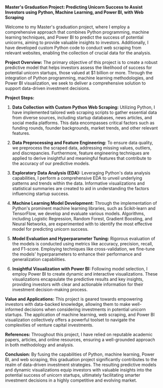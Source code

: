 **Master's Graduation Project: Predicting Unicorn Success to Assist Investors using Python, Machine Learning, and Power BI, with Web Scraping**

Welcome to my Master's graduation project, where I employ a comprehensive approach that combines Python programming, machine learning techniques, and Power BI to predict the success of potential unicorns, aiming to provide valuable insights to investors. Additionally, I have developed custom Python code to conduct web scraping from relevant websites, enabling the collection of crucial data for the analysis.

**Project Overview:**
The primary objective of this project is to create a robust predictive model that helps investors assess the likelihood of success for potential unicorn startups, those valued at $1 billion or more. Through the integration of Python programming, machine learning methodologies, and Power BI visualization, we seek to deliver a comprehensive solution to support data-driven investment decisions.

**Project Steps:**

1. **Data Collection with Custom Python Web Scraping:** Utilizing Python, I have implemented tailored web scraping scripts to gather essential data from diverse sources, including startup databases, news articles, and social media platforms. This data encompasses critical factors such as funding rounds, founder backgrounds, market trends, and other relevant features.

2. **Data Preprocessing and Feature Engineering:** To ensure data quality, we preprocess the scraped data, addressing missing values, outliers, and discrepancies. Furthermore, feature engineering techniques are applied to derive insightful and meaningful features that contribute to the accuracy of our predictive models.

3. **Exploratory Data Analysis (EDA):** Leveraging Python's data analysis capabilities, I perform a comprehensive EDA to unveil underlying patterns and trends within the data. Informative visualizations and statistical summaries are created to aid in understanding the factors influencing startup success.

4. **Machine Learning Model Development:** Through the implementation of Python's prominent machine learning libraries, such as Scikit-learn and TensorFlow, we develop and evaluate various models. Algorithms, including Logistic Regression, Random Forest, Gradient Boosting, and Neural Networks, are experimented with to identify the most effective model for predicting unicorn success.

5. **Model Evaluation and Hyperparameter Tuning:** Rigorous evaluation of the models is conducted using metrics like accuracy, precision, recall, and F1-score. Employing techniques like cross-validation, we fine-tune the models' hyperparameters to enhance their performance and generalization capabilities.

6. **Insightful Visualization with Power BI:** Following model selection, I employ Power BI to create dynamic and interactive visualizations. These visualizations encapsulate the predictive results and key insights, providing investors with clear and actionable information for their investment decision-making process.

**Value and Applications:**
This project is geared towards empowering investors with data-backed knowledge, allowing them to make well-informed decisions when considering investments in potential unicorn startups. The application of machine learning, web scraping, and Power BI visualization collectively offers a powerful toolset to navigate the complexities of venture capital investments.

**References:**
Throughout this project, I have relied on reputable academic papers, articles, and online resources, ensuring a well-grounded approach in both methodology and analysis.

**Conclusion:**
By fusing the capabilities of Python, machine learning, Power BI, and web scraping, this graduation project significantly contributes to the realm of data-driven investment strategies. The resulting predictive models and dynamic visualizations equip investors with valuable insights into the potential success of unicorn startups, ultimately facilitating smarter investment decisions in a highly competitive and evolving market.
